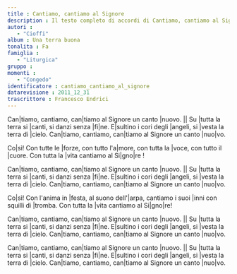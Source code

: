 ```yaml
--- 
title : Cantiamo, cantiamo al Signore
description : Il testo completo di accordi di Cantiamo, cantiamo al Signore. Inseriscila nel tuo canzoniere!
autori : 
   - "Cioffi"
album : Una terra buona
tonalita : Fa
famiglia : 
   - "Liturgica"
gruppo : 
momenti : 
   - "Congedo"
identificatore : cantiamo_cantiamo_al_signore
datarevisione : 2011_12_31
trascrittore : Francesco Endrici
--- 
```




 
Can|tiamo, cantiamo, can|tiamo al Signore 
un canto |nuovo. || 
Su |tutta la terra si |canti, si danzi senza |fi|ne.
E|sultino i cori degli |angeli,
si |vesta la terra di |cielo. 
Can|tiamo, cantiamo, can|tiamo al Signore 
un canto |nuo|vo.


Co|sì! Con tutte le |forze, con tutto l'a|more, 
con tutta la |voce, con tutto il |cuore. 
Con tutta la |vita cantiamo al Si|gno|re !


Can|tiamo, cantiamo, can|tiamo al Signore 
un canto |nuovo. || 
Su |tutta la terra si |canti, si danzi senza |fi|ne.
E|sultino i cori degli |angeli,
si |vesta la terra di |cielo. 
Can|tiamo, cantiamo, can|tiamo al Signore 
un canto |nuo|vo.


Co|sì! Con l'anima in |festa, al suono dell'|arpa, 
cantiamo i suoi |inni con squilli di |tromba. 
Con tutta la |vita cantiamo al Si|gno|re!


Can|tiamo, cantiamo, can|tiamo al Signore 
un canto |nuovo. || 
Su |tutta la terra si |canti, si danzi senza |fi|ne.
E|sultino i cori degli |angeli,
si |vesta la terra di |cielo. 
Can|tiamo, cantiamo, can|tiamo al Signore 
un canto |nuo|vo.


Can|tiamo, cantiamo, can|tiamo al Signore 
un canto |nuovo. || 
Su |tutta la terra si |canti, si danzi senza |fi|ne.
E|sultino i cori degli |angeli,
si |vesta la terra di |cielo. 
Can|tiamo, cantiamo, can|tiamo al Signore 
un canto |nuo|vo.


